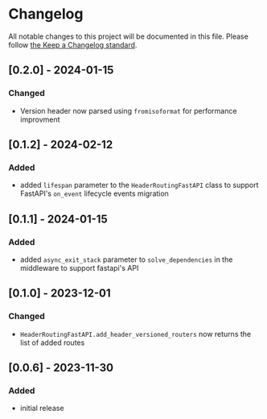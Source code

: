 # Changelog

All notable changes to this project will be documented in this file.
Please follow [the Keep a Changelog standard](https://keepachangelog.com/en/1.0.0/).


## [0.2.0] - 2024-01-15

### Changed

* Version header now parsed using `fromisoformat` for performance improvment


## [0.1.2] - 2024-02-12

### Added

* added `lifespan` parameter to the `HeaderRoutingFastAPI` class to support FastAPI's `on_event` lifecycle events migration


## [0.1.1] - 2024-01-15

### Added

* added `async_exit_stack` parameter to `solve_dependencies` in the middleware to support fastapi's API

## [0.1.0] - 2023-12-01

### Changed

* `HeaderRoutingFastAPI.add_header_versioned_routers` now returns the list of added routes

## [0.0.6] - 2023-11-30

### Added

* initial release
